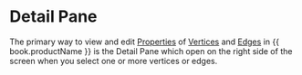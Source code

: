 # Detail Pane

The primary way to view and edit [Properties](properties.md) of
[Vertices](verticies.md) and [Edges](edges.md) in {{ book.productName }} is the Detail
Pane which open on the right side of the screen when you select one or
more vertices or edges.

<!--
TODO:
- hasEntityImage
- image, video, and audio features
- menus
- properties
- property groups
- relationship disclosures
- text
- term mentions
- resolving terms
- histograms
-->
